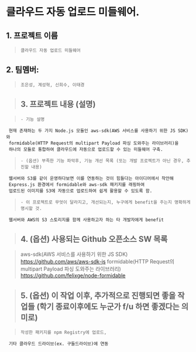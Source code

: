  
 
 <h1>클라우드 자동 업로드 미들웨어.</h1>
 
 >
<h2>1. 프로젝트 이름 </h2>

>     클라우드 자동 업로드 미들웨어
     

>
<h2>2. 팀멤버:</h2>

>     조은성, 계성혁, 신희수, 이태경
      

><h2>3. 프로젝트 내용 (설명)</h2>

>     - 기능 설명
     현재 존재하는 두 가지 Node.js 모듈인 aws-sdk(AWS 서비스를 사용하기 위한 JS SDK)와 
     formidable(HTTP Request의 multipart Payload 파싱 도와주는 라이브러리)을 
     하나의 모듈로 통합하여 클라우드에 자동으로 업로드할 수 있는 미들웨어 구축.
      
>     - (옵션) 부족한 기능 파악후, 기능 개선 목록 (또는 개발 프로젝트가 아닌 경우, 추진할 내용)
     웹서버와 S3를 같이 운영하다보면 이를 연동하는 것이 힘들다는 아이디어에서 착안해 
     Express.js 환경에서 formidable와 aws-sdk 패키지를 래핑하여 
     업로드된 이미지를 S3에 자동으로 업로드하여 쉽게 활용할 수 있도록 함.
     
>     - 이 프로젝트로 무엇이 달라지고, 개선되는지, 누구에게 benefit을 주는지 명확하게 명시할 것.
     웹서버와 AWS의 S3 스토리지를 함께 사용하고자 하는 타 개발자에게 benefit


><h2>4. (옵션) 사용되는 Github 오픈소스 SW 목록</h2>


>    aws-sdk(AWS 서비스를 사용하기 위한 JS SDK) https://github.com/aws/aws-sdk-js
     formidable(HTTP Request의 multipart Payload 파싱 도와주는 라이브러리) https://github.com/felixge/node-formidable
      



><h2>5. (옵션) 이 작업 이후, 추가적으로 진행되면 좋을 작업들 (학기 종료이후에도 누군가 f/u 하면 좋겠다는 의미로)</h2>

>     작성한 패키지를 npm Registry에 업로드, 
     기타 클라우드 드라이브(ex. 구들드라이브)에 연동
      


